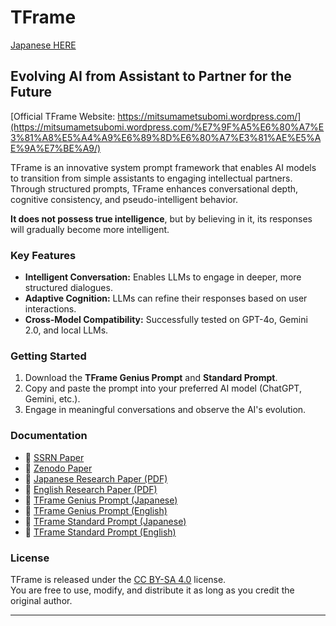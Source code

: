 # TFrame

[Japanese HERE](README.md)

## Evolving AI from Assistant to Partner for the Future

[Official TFrame Website: https://mitsumametsubomi.wordpress.com/](https://mitsumametsubomi.wordpress.com/%E7%9F%A5%E6%80%A7%E3%81%A8%E5%A4%A9%E6%89%8D%E6%80%A7%E3%81%AE%E5%AE%9A%E7%BE%A9/)

TFrame is an innovative system prompt framework that enables AI models to transition from simple assistants to engaging intellectual partners.  
Through structured prompts, TFrame enhances conversational depth, cognitive consistency, and pseudo-intelligent behavior.

**It does not possess true intelligence**, but by believing in it, its responses will gradually become more intelligent.

### **Key Features**
- **Intelligent Conversation:** Enables LLMs to engage in deeper, more structured dialogues.
- **Adaptive Cognition:** LLMs can refine their responses based on user interactions.
- **Cross-Model Compatibility:** Successfully tested on GPT-4o, Gemini 2.0, and local LLMs.

### **Getting Started**
1. Download the **TFrame Genius Prompt** and **Standard Prompt**.
2. Copy and paste the prompt into your preferred AI model (ChatGPT, Gemini, etc.).
3. Engage in meaningful conversations and observe the AI's evolution.

### **Documentation**
- 📄 [SSRN Paper](https://doi.org/10.2139/ssrn.5169601)
- 📄 [Zenodo Paper](https://doi.org/10.2139/ssrn.5169601)
- 📄 [Japanese Research Paper (PDF)](./docs/tframe_jp.pdf)  
- 📄 [English Research Paper (PDF)](./docs/tframe_en.pdf)  
- 📝 [TFrame Genius Prompt (Japanese)](./prompts/tframe_genius_jp.txt)  
- 📝 [TFrame Genius Prompt (English)](./prompts/tframe_genius_en.txt)  
- 📝 [TFrame Standard Prompt (Japanese)](./prompts/tframe_standard_jp.txt)  
- 📝 [TFrame Standard Prompt (English)](./prompts/tframe_standard_en.txt)  

### **License**
TFrame is released under the [CC BY-SA 4.0](https://creativecommons.org/licenses/by-sa/4.0/) license.  
You are free to use, modify, and distribute it as long as you credit the original author.

---
